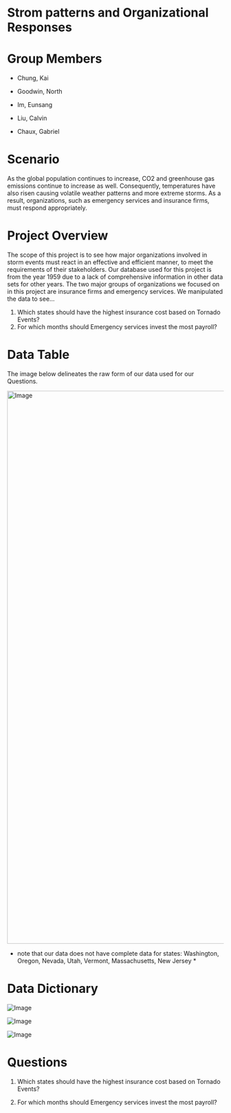 # Strom patterns and Organizational Responses


# Group Members
- Chung, Kai

- Goodwin, North 

- Im, Eunsang 

- Liu, Calvin 

- Chaux, Gabriel 


# Scenario

As the global population continues to increase, CO2 and greenhouse gas emissions continue to increase as well. Consequently, temperatures have also risen causing volatile weather patterns and more extreme storms. As a result, organizations, such as emergency services and insurance firms, must respond appropriately.

# Project Overview 

The scope of this project is to see how major organizations involved in storm events must react in an effective and efficient manner, to meet the requirements of their stakeholders. Our database used for this project is from the year 1959 due to a lack of comprehensive information in other data sets for other years. The two major groups of organizations we focused on in this project are insurance firms and emergency services. We manipulated the data to see…

1) Which states should have the highest insurance cost based on Tornado Events?
2) For which months should Emergency services invest the most payroll?

# Data Table

The image below delineates the raw form of our data used for our Questions.

<img width="1282" alt="Image" src="https://github.com/user-attachments/assets/d7ca1aad-bfc1-4b38-b116-9eb72c3cdbd4" />

* note that our data does not have complete data for states: Washington, Oregon, Nevada, Utah, Vermont, Massachusetts, New Jersey *


# Data Dictionary 

![Image](https://github.com/user-attachments/assets/3e6783e3-9eba-4603-8cf4-740acad5ac3e)

![Image](https://github.com/user-attachments/assets/a0b83e29-152a-428b-9148-2c69b2449417)

![Image](https://github.com/user-attachments/assets/2ef6c73e-b8be-417e-ac2e-70b7f64e878a)

# Questions

1) Which states should have the highest insurance cost based on Tornado Events?



3) For which months should Emergency services invest the most payroll?







